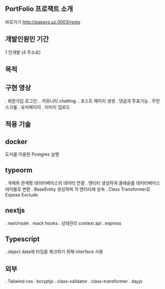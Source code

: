  PortFolio 프로잭트 소개
 ---------------

바로가기 http://papays.uz:3003/resto


개발인원민 기간
---------------

1 인개발 (4 주소요)


목적
------

구현 영상
---------------

. 회원가입 로그인.
. 커뮤니티 chatting.
. 포스트 페이지 생셍
. 댓글과 투표기능
. 무한스크롤
. 유저페이지
. 이미지 업로드



적용 기술
---------------


docker
------
도커를 이용한 Postgres  실행


typeorm
---------------

. 개체와 관계형 데이터베이스의 데이터 연결
. 엔티티 생성하여 클래슬를 데이터베이스 테이블로 변환
. BaseEntity 생성하여 각 엔티티에 상속
. Class Transformer로 Expose Exclude


nextjs
---------------

. next/route
. reack hooks
. 상태관리 context api
. express



Typescript
---------------

. object data에 타입을 체크하기 위해 interface 사용


외부
---------------

. Tailwind css
. bcryptjs
. class-validator
. class-transformer
. dayjs
























